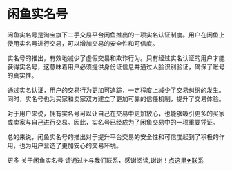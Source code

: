 # 闲鱼实名号

闲鱼实名号是淘宝旗下二手交易平台闲鱼推出的一项实名认证制度。用户在闲鱼上使用实名号进行交易，可以增加交易的安全性和可信度。

实名号的推出，有效地减少了虚假交易和欺诈行为。只有经过实名认证的用户才能获得实名号，这意味着用户必须提供身份证信息并通过人脸识别验证，确保了账号的真实性。

通过实名认证，用户的交易行为更加可追踪，一定程度上减少了交易纠纷的发生。同时，实名号也为买家和卖家双方建立了更加可靠的信任机制，提升了交易体验。

对于用户来说，拥有实名号可以让自己在交易中更加放心，也能够吸引更多的买家或卖家与自己进行交易。因此，实名号已经成为了闲鱼交易中的一项重要凭证。

总的来说，闲鱼实名号的推出对于提升平台交易的安全性和可信度起到了积极的作用，也为用户营造了更加安心的交易环境。

更多 关于闲鱼实名号 请通过✈与我们联系，感谢阅读,谢谢！[点这里✈联系](https://ads.k02.cc)